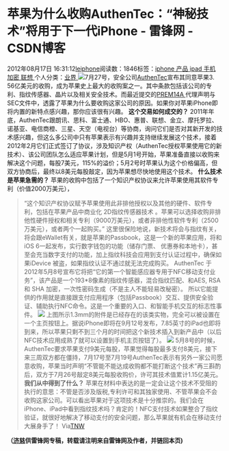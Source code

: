
# 苹果为什么收购AuthenTec：“神秘技术”将用于下一代iPhone - 雷锋网 - CSDN博客


2012年08月17日 16:31:12[leiphone](https://me.csdn.net/leiphone)阅读数：1846标签：[iphone																](https://so.csdn.net/so/search/s.do?q=iphone&t=blog)[产品																](https://so.csdn.net/so/search/s.do?q=产品&t=blog)[ipad																](https://so.csdn.net/so/search/s.do?q=ipad&t=blog)[手机																](https://so.csdn.net/so/search/s.do?q=手机&t=blog)[加密																](https://so.csdn.net/so/search/s.do?q=加密&t=blog)[联想																](https://so.csdn.net/so/search/s.do?q=联想&t=blog)[
							](https://so.csdn.net/so/search/s.do?q=加密&t=blog)[
																					](https://so.csdn.net/so/search/s.do?q=手机&t=blog)个人分类：[业界																](https://blog.csdn.net/leiphone/article/category/873390)
[
																								](https://so.csdn.net/so/search/s.do?q=手机&t=blog)
[
				](https://so.csdn.net/so/search/s.do?q=ipad&t=blog)
[
			](https://so.csdn.net/so/search/s.do?q=ipad&t=blog)
[
		](https://so.csdn.net/so/search/s.do?q=产品&t=blog)
[
	](https://so.csdn.net/so/search/s.do?q=iphone&t=blog)
![](http://www.leiphone.com/wp-content/uploads/2012/08/passbook1-150x150.jpg)7月27号，安全公司[AuthenTec](http://authentec.com/)宣布其同意苹果3.
 56亿美元的收购，成为苹果史上最大的收购案之一。其中条款包括该公司的专利、指纹传感器、晶片以及相关安全技术。而最近提交的[PREM14A ](http://www.sec.gov/Archives/edgar/data/1138830/000119312512357652/d394901dprem14a.htm)代理声明与SEC文件中，透露了苹果为什么要收购这家公司的原因。如果你对苹果iPhone即将内置的新特点感兴趣，那你应该很有兴趣。
**这个交易如何成交的？**
2011年年底，AuthenTec跟朗讯、思科、富士通、HBO、惠普、联想、金立、摩托罗拉、诺基亚、电信商橙、三星、天空（电视台）等协商，询问它们是否对其新开发的技术感兴趣，但这么多公司中只有苹果表示有兴趣并支持继续发展这个技术，接着2012年2月它们正式签订了协议，涉及知识产权（AuthenTec授权苹果使用它的新技术）、该公司团队怎么适应苹果计划，但是5月1号开始，苹果准备直接以收购来解决这个问题，每股7美元，115%的溢价；5月2号时苹果认为这个价格偏高，但双方协商后，最终以8美元每股敲定，因为苹果想尽快地使用这个技术。
**什么技术是苹果急需的？**
苹果的收购中包括了一个知识产权协议来允许苹果使用其软件专利（价值2000万美元），
> “这个知识产权协议赋予苹果使用此非排他授权以及其他的硬件、软件专利，包括在苹果产品中商业化
> 2D指纹传感器技术
> 。苹果可以选择收购非排他性硬件授权和相关专利（9000万美元），或者非排他性软件专利（2500万美元），或者两个一起购买。”
这里很保险地说，新技术将会与指纹有关，将会跟eWallet有关，就是苹果的Passbook，这是一个新的苹果应用，将和iOS 6一起发布，实行数字钱包的功能（储存门票、 优惠券和本地卡），甚至会充当数字支付的功能，加上指纹科技会应用到支付认证过程中，确保如果iDevice 被盗，如果指纹认证不通过就无法完成购买。
AuthenTec 于2012年5月8号宣布它将把“它的第一个智能感应器专用于NFC移动支付业务”，该产品是一个193*8像素的指纹传感器，混合指纹匹配、和AES, RSA 和 SHA 加密，一次性密码生成（不是主人不能轻易改秘密）。
所以它能提供的作用就是直接跟支付应用程序（包括Passbook）交互、提供安全验证、辅助执行NFC命令。这是一个重要的入口、和智能手机交互的标志性事件。
![](http://www.leiphone.com/wp-content/uploads/2012/08/passbook.jpg)
上图所示1.3mm的附件是已经存在的该类实物，完全可以被设置在一个主页按钮上。据说iPhone即将在9月12号发布，7.85英寸的iPad也即将到来，所以苹果只剩不到三个月的时间把这个新技术插入到新产品中（以后NFC技术应用成熟了就可以设置到手机主页按钮了）。
![](http://www.leiphone.com/wp-content/uploads/2012/08/passbook2.jpg)
5月8号的时候，AuthenTec要求苹果支付9美元每股，苹果觉得每股最多支付8美元，接下来三周双方都在僵持，7月17号至7月19号AuthenTec表示有另外一家公司愿意收购，苹果当时声明“不管能不能达成收购都不能打断这个技术”再三斟酌后，双方于7月26号敲定8美元每股收购价，许可其技术值累计1.15亿美元。
**我们从中得到了什么？**
苹果在材料中表达的是一定会让这个技术不受阻的执行的意思：不管是否涉及版税,专利许可和其独家使用、不管苹果会不会收购这家公司。可以看出苹果对于这项技术是十分推崇的。我们会在iPhone、iPad中看到指纹技术吗？肯定的！NFC支付技术如果整合了指纹验证，就很好地解决了移动支付的安全问题，那么苹果就有机会在移动支付大展身手了！
Via[TNW](http://thenextweb.com/apple/2012/08/16/the-real-reason-apple-acquired-authentec-because-needed-new-technology-quickly-products/)

**（****[济慈](http://www.leiphone.com/author/emerson)****供****雷锋网****专稿，转载请注明来自雷锋网及作者，并链回本页)**

